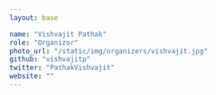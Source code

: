 ```yaml
---
layout: base

name: "Vishvajit Pathak"
role: "Organizor"
photo_url: "/static/img/organizers/vishvajit.jpg"
github: "vishvajitp"
twitter: "PathakVishvajit"
website: ""
---
```


